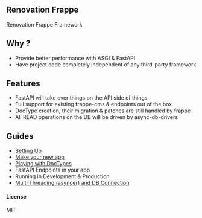 ## Renovation Frappe

Renovation Frappe Framework

## Why ?
- Provide better performance with ASGI & FastAPI
- Have project code completely independent of any third-party framework

## Features
- FastAPI will take over things on the API side of things
- Full support for existing frappe-cms & endpoints out of the box
- DocType creation, their migration & patches are still handled by frappe
- All READ operations on the DB will be driven by async-db-drivers

## Guides
- [Setting Up](./docs/setting-up.md)
- [Make your new app](./docs/new-app.md)
- [Playing with DocTypes](./docs/doctypes.md)
- FastAPI Endpoints in your app
- Running in Development & Production
- [Multi Threading (asyncer) and DB Connection](./docs/db-multithreaded.md)

#### License

MIT